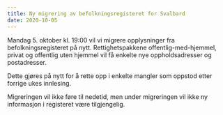 ```yaml
---
title: Ny migrering av befolkningsregisteret for Svalbard
date: 2020-10-05
---
```


Mandag 5. oktober kl. 19:00 vil vi migrere opplysninger fra befolkningsregisteret på nytt. Rettighetspakkene offentlig-med-hjemmel, privat og offentlig uten hjemmel vil få enkelte nye oppholdsadresser og postadresser. 

Dette gjøres på nytt for å rette opp i enkelte mangler som oppstod etter forrige ukes innlesing.  

Migreringen vil ikke føre til nedetid, men under migreringen vil ikke ny informasjon i registeret være tilgjengelig. 
